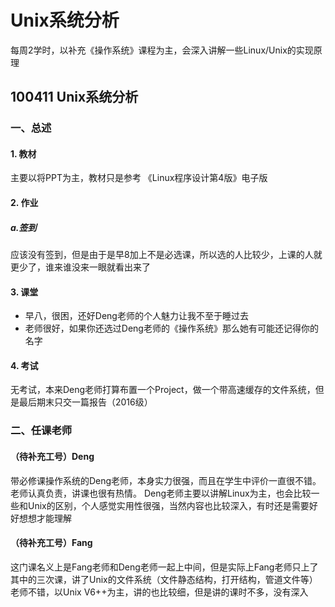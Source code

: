 # Unix系统分析
每周2学时，以补充《操作系统》课程为主，会深入讲解一些Linux/Unix的实现原理
## 100411 Unix系统分析
### 一、总述
#### 1. 教材
主要以将PPT为主，教材只是参考
《Linux程序设计第4版》电子版
#### 2. 作业
##### a.签到
  应该没有签到，但是由于是早8加上不是必选课，所以选的人比较少，上课的人就更少了，谁来谁没来一眼就看出来了
#### 3. 课堂
  * 早八，很困，还好Deng老师的个人魅力让我不至于睡过去
  * 老师很好，如果你还选过Deng老师的《操作系统》那么她有可能还记得你的名字
#### 4. 考试
  无考试，本来Deng老师打算布置一个Project，做一个带高速缓存的文件系统，但是最后期末只交一篇报告（2016级）
### 二、任课老师
#### （待补充工号）Deng
  带必修课操作系统的Deng老师，本身实力很强，而且在学生中评价一直很不错。老师认真负责，讲课也很有热情。
  Deng老师主要以讲解Linux为主，也会比较一些和Unix的区别，个人感觉实用性很强，当然内容也比较深入，有时还是需要好好想想才能理解
#### （待补充工号）Fang
  这门课名义上是Fang老师和Deng老师一起上中间，但是实际上Fang老师只上了其中的三次课，讲了Unix的文件系统（文件静态结构，打开结构，管道文件等）
  老师不错，以Unix V6++为主，讲的也比较细，但是讲的课时不多，没有深入
